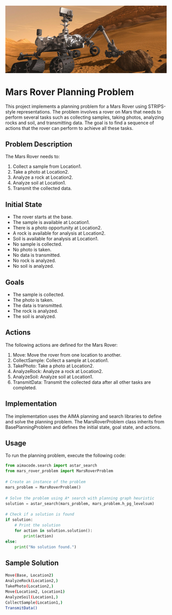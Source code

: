 ![banner](https://raw.githubusercontent.com/teixeirazeus/MarsRoverPlanning/master/readme_assets/Marsrover-Header.jpg)

# Mars Rover Planning Problem
This project implements a planning problem for a Mars Rover using STRIPS-style representations. The problem involves a rover on Mars that needs to perform several tasks such as collecting samples, taking photos, analyzing rocks and soil, and transmitting data. The goal is to find a sequence of actions that the rover can perform to achieve all these tasks.

## Problem Description
The Mars Rover needs to:

1. Collect a sample from Location1.
2. Take a photo at Location2.
3. Analyze a rock at Location2.
4. Analyze soil at Location1.
5. Transmit the collected data.

## Initial State
- The rover starts at the base.
- The sample is available at Location1.
- There is a photo opportunity at Location2.
- A rock is available for analysis at Location2.
- Soil is available for analysis at Location1.
- No sample is collected.
- No photo is taken.
- No data is transmitted.
- No rock is analyzed.
- No soil is analyzed.

## Goals
- The sample is collected.
- The photo is taken.
- The data is transmitted.
- The rock is analyzed.
- The soil is analyzed.

## Actions

The following actions are defined for the Mars Rover:

1. Move: Move the rover from one location to another.
2. CollectSample: Collect a sample at Location1.
3. TakePhoto: Take a photo at Location2.
4. AnalyzeRock: Analyze a rock at Location2.
5. AnalyzeSoil: Analyze soil at Location1.
6. TransmitData: Transmit the collected data after all other tasks are completed.

## Implementation
The implementation uses the AIMA planning and search libraries to define and solve the planning problem. The MarsRoverProblem class inherits from BasePlanningProblem and defines the initial state, goal state, and actions.

## Usage
To run the planning problem, execute the following code:
```python
from aimacode.search import astar_search
from mars_rover_problem import MarsRoverProblem

# Create an instance of the problem
mars_problem = MarsRoverProblem()

# Solve the problem using A* search with planning graph heuristic
solution = astar_search(mars_problem, mars_problem.h_pg_levelsum)

# Check if a solution is found
if solution:
    # Print the solution
    for action in solution.solution():
        print(action)
else:
    print("No solution found.")
```
## Sample Solution
```bash
Move(Base, Location2)
AnalyzeRock(Location2,)
TakePhoto(Location2,)
Move(Location2, Location1)
AnalyzeSoil(Location1,)
CollectSample(Location1,)
TransmitData()
```

